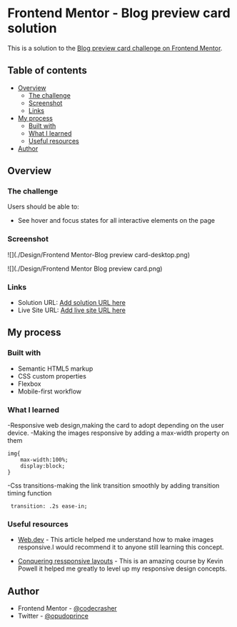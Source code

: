 # Frontend Mentor - Blog preview card solution

This is a solution to the [Blog preview card challenge on Frontend Mentor](https://www.frontendmentor.io/challenges/blog-preview-card-ckPaj01IcS).

## Table of contents

- [Overview](#overview)
  - [The challenge](#the-challenge)
  - [Screenshot](#screenshot)
  - [Links](#links)
- [My process](#my-process)
  - [Built with](#built-with)
  - [What I learned](#what-i-learned)
  - [Useful resources](#useful-resources)
- [Author](#author)

## Overview

### The challenge

Users should be able to:

- See hover and focus states for all interactive elements on the page

### Screenshot

![](./Design/Frontend Mentor-Blog preview card-desktop.png)

![](./Design/Frontend Mentor Blog preview card.png)

### Links

- Solution URL: [Add solution URL here](https://your-solution-url.com)
- Live Site URL: [Add live site URL here](https://your-live-site-url.com)

## My process

### Built with

- Semantic HTML5 markup
- CSS custom properties
- Flexbox
- Mobile-first workflow

### What I learned

-Responsive web design,making the card to adopt depending on the user device.
-Making the images responsive by adding a max-width property on them

```
img{
	max-width:100%;
	display:block;
}
``` 

-Css transitions-making the link transition smoothly by adding transition timing function

```
 transition: .2s ease-in;
```
### Useful resources

- [Web.dev](https://web.dev/learn/design/responsive-images) - This article helped me understand how to make images responsive.I would recommend it to anyone still learning this concept.

- [Conquering ressponsive layouts](https://courses.kevinpowell.co/conquering-responsive-layouts) - This is an amazing course by Kevin Powell it helped me greatly to level up my responsive design concepts.

## Author
- Frontend Mentor - [@codecrasher](https://www.frontendmentor.io/profile/codecrasher)
- Twitter - [@opudoprince](https://www.twitter.com/opudoprince)
